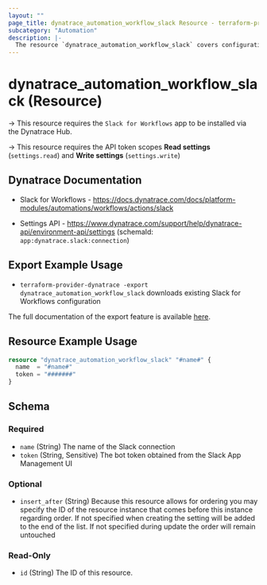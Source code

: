 ```yaml
---
layout: ""
page_title: dynatrace_automation_workflow_slack Resource - terraform-provider-dynatrace"
subcategory: "Automation"
description: |-
  The resource `dynatrace_automation_workflow_slack` covers configuration for Slack for Workflows app
---
```


# dynatrace_automation_workflow_slack (Resource)

-> This resource requires the `Slack for Workflows` app to be installed via the Dynatrace Hub.

-> This resource requires the API token scopes **Read settings** (`settings.read`) and **Write settings** (`settings.write`)

## Dynatrace Documentation

- Slack for Workflows - https://docs.dynatrace.com/docs/platform-modules/automations/workflows/actions/slack

- Settings API - https://www.dynatrace.com/support/help/dynatrace-api/environment-api/settings (schemaId: `app:dynatrace.slack:connection`)

## Export Example Usage

- `terraform-provider-dynatrace -export dynatrace_automation_workflow_slack` downloads existing Slack for Workflows configuration

The full documentation of the export feature is available [here](https://dt-url.net/h203qmc).

## Resource Example Usage

```terraform
resource "dynatrace_automation_workflow_slack" "#name#" {
  name  = "#name#"
  token = "#######"
}
```

<!-- schema generated by tfplugindocs -->
## Schema

### Required

- `name` (String) The name of the Slack connection
- `token` (String, Sensitive) The bot token obtained from the Slack App Management UI

### Optional

- `insert_after` (String) Because this resource allows for ordering you may specify the ID of the resource instance that comes before this instance regarding order. If not specified when creating the setting will be added to the end of the list. If not specified during update the order will remain untouched

### Read-Only

- `id` (String) The ID of this resource.
 